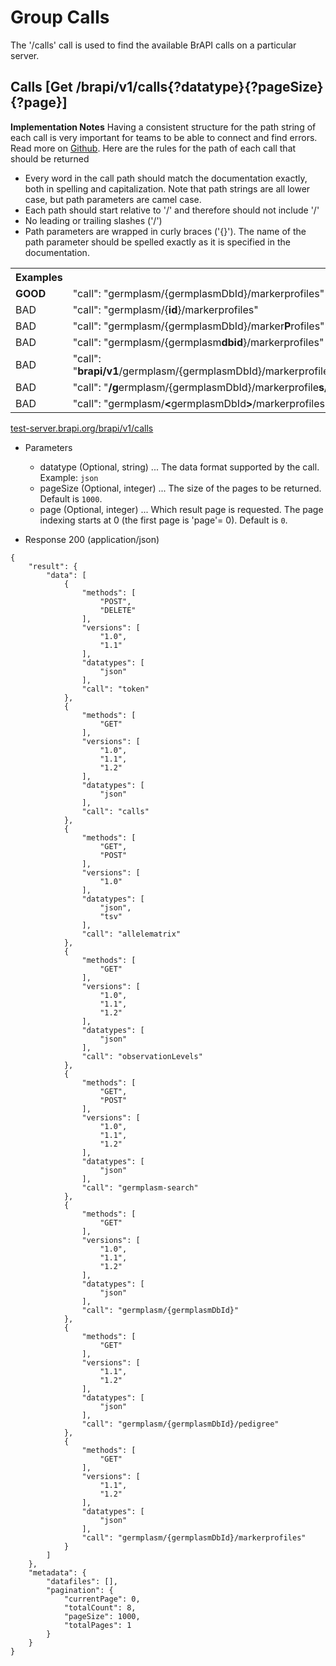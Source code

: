 # Group Calls
The '/calls' call is used to find the available BrAPI calls on a particular server. 




## Calls [Get /brapi/v1/calls{?datatype}{?pageSize}{?page}]

<strong>Implementation Notes</strong>
Having a consistent structure for the path string of each call is very important for teams to be able to connect and find errors. Read more on <a href="https://github.com/plantbreeding/API/issues/144">Github</a>.
Here are the rules for the path of each call that should be returned
<ul>       
  <li>Every word in the call path should match the documentation exactly, both in spelling and capitalization. Note that path strings are all lower case, but path parameters are camel case.</li>        
  <li>Each path should start relative to '/' and therefore should not include '/'</li>
  <li>No leading or trailing slashes ('/') </li>
  <li>Path parameters are wrapped in curly braces ('{}'). The name of the path parameter should be spelled exactly as it is specified in the documentation.</li>        
</ul>
<table>
  <tr>
    <th>Examples</th>
  </tr>
  <tr>
    <td><strong>GOOD</strong></td>
    <td>"call": "germplasm/{germplasmDbId}/markerprofiles"</td>
  </tr> 
  <tr>
    <td>BAD</td>
    <td>"call": "germplasm/{<strong>id</strong>}/markerprofiles"</td>
  </tr> 
  <tr>
    <td>BAD</td>
    <td>"call": "germplasm/{germplasmDbId}/marker<strong>P</strong>rofiles"</td>
  </tr>
  <tr>
    <td>BAD</td>
    <td>"call": "germplasm/{germplasm<strong>dbid</strong>}/markerprofiles"</td>
  </tr> 
  <tr>
    <td>BAD</td>
    <td>"call": "<strong>brapi/v1</strong>/germplasm/{germplasmDbId}/markerprofiles"</td>
  </tr>
  <tr>
    <td>BAD</td>
    <td>"call": "<strong>/g</strong>ermplasm/{germplasmDbId}/markerprofile<strong>s/</strong>"</td>
  </tr> 
  <tr>
    <td>BAD</td>
    <td>"call": "germplasm/<strong>&lt</strong>germplasmDbId<strong>&gt</strong>/markerprofiles"</td>
  </tr> 
</table>

<a href="https://test-server.brapi.org/brapi/v1/calls"> test-server.brapi.org/brapi/v1/calls</a> 

+ Parameters
    + datatype (Optional, string) ... The data format supported by the call. Example: `json`
    + pageSize (Optional, integer) ... The size of the pages to be returned. Default is `1000`.
    + page (Optional, integer) ... Which result page is requested. The page indexing starts at 0 (the first page is 'page'= 0). Default is `0`.


+ Response 200 (application/json)
```
{
    "result": {
        "data": [
            {
                "methods": [
                    "POST",
                    "DELETE"
                ],
                "versions": [
                    "1.0",
                    "1.1"
                ],
                "datatypes": [
                    "json"
                ],
                "call": "token"
            },
            {
                "methods": [
                    "GET"
                ],
                "versions": [
                    "1.0",
                    "1.1",
                    "1.2"
                ],
                "datatypes": [
                    "json"
                ],
                "call": "calls"
            },
            {
                "methods": [
                    "GET",
                    "POST"
                ],
                "versions": [
                    "1.0"
                ],
                "datatypes": [
                    "json",
                    "tsv"
                ],
                "call": "allelematrix"
            },
            {
                "methods": [
                    "GET"
                ],
                "versions": [
                    "1.0",
                    "1.1",
                    "1.2"
                ],
                "datatypes": [
                    "json"
                ],
                "call": "observationLevels"
            },
            {
                "methods": [
                    "GET",
                    "POST"
                ],
                "versions": [
                    "1.0",
                    "1.1",
                    "1.2"
                ],
                "datatypes": [
                    "json"
                ],
                "call": "germplasm-search"
            },
            {
                "methods": [
                    "GET"
                ],
                "versions": [
                    "1.0",
                    "1.1",
                    "1.2"
                ],
                "datatypes": [
                    "json"
                ],
                "call": "germplasm/{germplasmDbId}"
            },
            {
                "methods": [
                    "GET"
                ],
                "versions": [
                    "1.1",
                    "1.2"
                ],
                "datatypes": [
                    "json"
                ],
                "call": "germplasm/{germplasmDbId}/pedigree"
            },
            {
                "methods": [
                    "GET"
                ],
                "versions": [
                    "1.1",
                    "1.2"
                ],
                "datatypes": [
                    "json"
                ],
                "call": "germplasm/{germplasmDbId}/markerprofiles"
            }
        ]
    },
    "metadata": {
        "datafiles": [],
        "pagination": {
            "currentPage": 0,
            "totalCount": 8,
            "pageSize": 1000,
            "totalPages": 1
        }
    }
}
```
